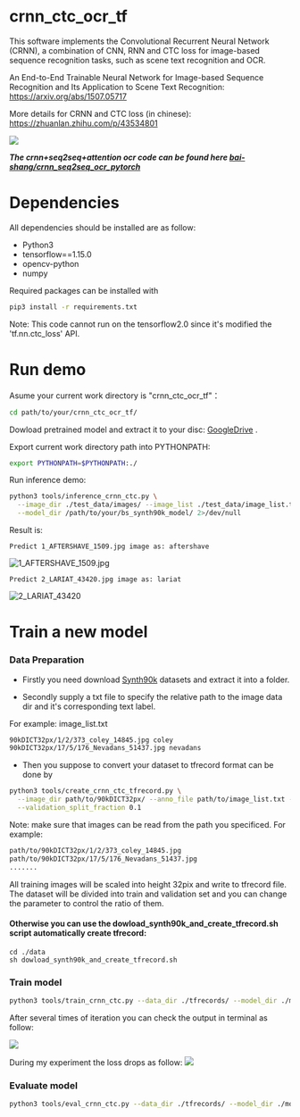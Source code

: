 # crnn_ctc_ocr_tf
This software implements the Convolutional Recurrent Neural Network (CRNN), a combination of CNN, RNN and CTC loss for image-based sequence recognition tasks, such as scene text recognition and OCR.  

An End-to-End Trainable Neural Network for Image-based Sequence Recognition and Its Application to Scene Text Recognition: https://arxiv.org/abs/1507.05717  

More details for CRNN and CTC loss (in chinese): https://zhuanlan.zhihu.com/p/43534801   

![](https://github.com/bai-shang/crnn_ctc_ocr_tf/blob/master/Arch.jpg?raw=true)

***The crnn+seq2seq+attention ocr code can be found here [bai-shang/crnn_seq2seq_ocr_pytorch](https://github.com/bai-shang/crnn_seq2seq_ocr_pytorch)***

# Dependencies
All dependencies should be installed are as follow: 
* Python3
* tensorflow==1.15.0
* opencv-python
* numpy

Required packages can be installed with
```bash
pip3 install -r requirements.txt
```    

Note: This code cannot run on the tensorflow2.0 since it's modified the 'tf.nn.ctc_loss' API.

# Run demo

Asume your current work directory is "crnn_ctc_ocr_tf"：
```bash
cd path/to/your/crnn_ctc_ocr_tf/
```
Dowload pretrained model and extract it to your disc:  [GoogleDrive](https://drive.google.com/file/d/1A3V7o3SKSiL3IHcTqc1jP4w58DuC8F9o/view?usp=sharing) .   

Export current work directory path into PYTHONPATH:  

```bash
export PYTHONPATH=$PYTHONPATH:./
```

Run inference demo:

```bash
python3 tools/inference_crnn_ctc.py \
  --image_dir ./test_data/images/ --image_list ./test_data/image_list.txt \
  --model_dir /path/to/your/bs_synth90k_model/ 2>/dev/null
```

Result is:
```
Predict 1_AFTERSHAVE_1509.jpg image as: aftershave
```
![1_AFTERSHAVE_1509.jpg](https://github.com/bai-shang/crnn_ctc_ocr_tf/blob/master/test_data/images/1_AFTERSHAVE_1509.jpg)
```
Predict 2_LARIAT_43420.jpg image as: lariat
```
![2_LARIAT_43420](https://github.com/bai-shang/crnn_ctc_ocr_tf/blob/master/test_data/images/2_LARIAT_43420.jpg)

# Train a new model

### Data Preparation
* Firstly you need download [Synth90k](http://www.robots.ox.ac.uk/~vgg/data/text/) datasets and extract it into a folder.   

* Secondly supply a txt file to specify the relative path to the image data dir and it's corresponding text label.   

For example: image_list.txt
```bash
90kDICT32px/1/2/373_coley_14845.jpg coley
90kDICT32px/17/5/176_Nevadans_51437.jpg nevadans
```
* Then you suppose to convert your dataset to tfrecord format can be done by
```bash
python3 tools/create_crnn_ctc_tfrecord.py \
  --image_dir path/to/90kDICT32px/ --anno_file path/to/image_list.txt --data_dir ./tfrecords/ \
  --validation_split_fraction 0.1
```
Note: make sure that images can be read from the path you specificed. For example:
```bash
path/to/90kDICT32px/1/2/373_coley_14845.jpg
path/to/90kDICT32px/17/5/176_Nevadans_51437.jpg
.......
```
All training images will be scaled into height 32pix and write to tfrecord file.  
The dataset will be divided into train and validation set and you can change the parameter to control the ratio of them.

#### Otherwise you can use the dowload_synth90k_and_create_tfrecord.sh script automatically create tfrecord:
```
cd ./data
sh dowload_synth90k_and_create_tfrecord.sh
```

### Train model
```bash
python3 tools/train_crnn_ctc.py --data_dir ./tfrecords/ --model_dir ./model/ --batch_size 32
```
After several times of iteration you can check the output in terminal as follow:  

![](https://github.com/bai-shang/crnn_ctc_ocr_tf/blob/master/data/20180919022202.png?raw=true)

During my experiment the loss drops as follow:
![](https://github.com/bai-shang/crnn_ctc_ocr_tf/blob/master/data/20180919202432.png?raw=true)

### Evaluate model
```bash
python3 tools/eval_crnn_ctc.py --data_dir ./tfrecords/ --model_dir ./model/ 2>/dev/null
```

